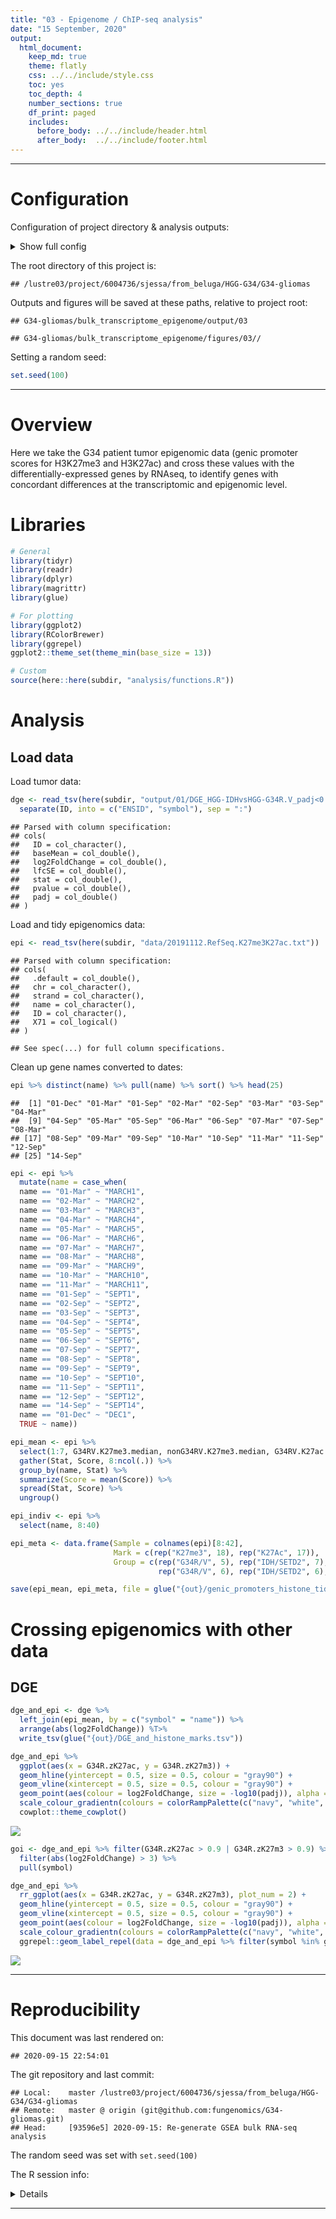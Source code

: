 ```yaml
---
title: "03 - Epigenome / ChIP-seq analysis"
date: "15 September, 2020"
output:
  html_document:
    keep_md: true
    theme: flatly
    css: ../../include/style.css
    toc: yes
    toc_depth: 4
    number_sections: true
    df_print: paged
    includes:
      before_body: ../../include/header.html
      after_body:  ../../include/footer.html
---
```


<!-- FRONT MATTER, insert configuration info -->


<!-- Load custom CSS/JS for code folding -->
<link rel="stylesheet" type="text/css" href="../../include/hideOutput.css">
<script src="../../include/hideOutput.js"></script>

***

# Configuration

Configuration of project directory & analysis outputs:

<details><summary>Show full config</summary>

```r
library(here)

# Set up outputs
message("Document index: ", doc_id)
```

```
## Document index: 03
```

```r
# Specify where to save outputs
out        <- here(subdir, "output", doc_id); dir.create(out, recursive = TRUE)
figout     <- here(subdir, "figures", doc_id, "/"); dir.create(figout, recursive = TRUE)
cache      <- paste0("~/tmp/", basename(here()), "/", subdir, "/", doc_id, "/")

message("Cache: ", cache)
```

```
## Cache: ~/tmp/G34-gliomas/bulk_transcriptome_epigenome/03/
```

</details>

The root directory of this project is:

```
## /lustre03/project/6004736/sjessa/from_beluga/HGG-G34/G34-gliomas
```

Outputs and figures will be saved at these paths, relative to project root:

```
## G34-gliomas/bulk_transcriptome_epigenome/output/03
```

```
## G34-gliomas/bulk_transcriptome_epigenome/figures/03//
```



Setting a random seed:

```r
set.seed(100)
```

***

<!-- END OF FRONT MATTER -->


# Overview

Here we take the G34 patient tumor epigenomic data (genic promoter scores for H3K27me3 and H3K27ac) and cross these values with the differentially-expressed genes by RNAseq, to identify genes with concordant differences
at the transcriptomic and epigenomic level.


# Libraries


```r
# General
library(tidyr)
library(readr)
library(dplyr)
library(magrittr)
library(glue)

# For plotting
library(ggplot2)
library(RColorBrewer)
library(ggrepel)
ggplot2::theme_set(theme_min(base_size = 13))

# Custom
source(here::here(subdir, "analysis/functions.R"))
```

# Analysis

## Load data

Load tumor data:


```r
dge <- read_tsv(here(subdir, "output/01/DGE_HGG-IDHvsHGG-G34R.V_padj<0.01_baseMean>100_absLFC>2.tsv")) %>% 
  separate(ID, into = c("ENSID", "symbol"), sep = ":")
```

```
## Parsed with column specification:
## cols(
##   ID = col_character(),
##   baseMean = col_double(),
##   log2FoldChange = col_double(),
##   lfcSE = col_double(),
##   stat = col_double(),
##   pvalue = col_double(),
##   padj = col_double()
## )
```

Load and tidy epigenomics data:


```r
epi <- read_tsv(here(subdir, "data/20191112.RefSeq.K27me3K27ac.txt"))
```

```
## Parsed with column specification:
## cols(
##   .default = col_double(),
##   chr = col_character(),
##   strand = col_character(),
##   name = col_character(),
##   ID = col_character(),
##   X71 = col_logical()
## )
```

```
## See spec(...) for full column specifications.
```


Clean up gene names converted to dates:


```r
epi %>% distinct(name) %>% pull(name) %>% sort() %>% head(25)
```

```
##  [1] "01-Dec" "01-Mar" "01-Sep" "02-Mar" "02-Sep" "03-Mar" "03-Sep" "04-Mar"
##  [9] "04-Sep" "05-Mar" "05-Sep" "06-Mar" "06-Sep" "07-Mar" "07-Sep" "08-Mar"
## [17] "08-Sep" "09-Mar" "09-Sep" "10-Mar" "10-Sep" "11-Mar" "11-Sep" "12-Sep"
## [25] "14-Sep"
```

```r
epi <- epi %>%
  mutate(name = case_when(
  name == "01-Mar" ~ "MARCH1",
  name == "02-Mar" ~ "MARCH2",
  name == "03-Mar" ~ "MARCH3",
  name == "04-Mar" ~ "MARCH4",
  name == "05-Mar" ~ "MARCH5",
  name == "06-Mar" ~ "MARCH6",
  name == "07-Mar" ~ "MARCH7",
  name == "08-Mar" ~ "MARCH8",
  name == "09-Mar" ~ "MARCH9",
  name == "10-Mar" ~ "MARCH10",
  name == "11-Mar" ~ "MARCH11",
  name == "01-Sep" ~ "SEPT1",
  name == "02-Sep" ~ "SEPT2",
  name == "03-Sep" ~ "SEPT3",
  name == "04-Sep" ~ "SEPT4",
  name == "05-Sep" ~ "SEPT5",
  name == "06-Sep" ~ "SEPT6",
  name == "07-Sep" ~ "SEPT7",
  name == "08-Sep" ~ "SEPT8",
  name == "09-Sep" ~ "SEPT9",
  name == "10-Sep" ~ "SEPT10",
  name == "11-Sep" ~ "SEPT11",
  name == "12-Sep" ~ "SEPT12",
  name == "14-Sep" ~ "SEPT14",
  name == "01-Dec" ~ "DEC1",
  TRUE ~ name))
```


```r
epi_mean <- epi %>%
  select(1:7, G34RV.K27me3.median, nonG34RV.K27me3.median, G34RV.K27ac.median, nonG34RV.K27ac.median, G34R.zK27m3, G34R.zK27ac) %>% 
  gather(Stat, Score, 8:ncol(.)) %>% 
  group_by(name, Stat) %>% 
  summarize(Score = mean(Score)) %>% 
  spread(Stat, Score) %>% 
  ungroup()

epi_indiv <- epi %>% 
  select(name, 8:40)

epi_meta <- data.frame(Sample = colnames(epi)[8:42],
                       Mark = c(rep("K27me3", 18), rep("K27Ac", 17)),
                       Group = c(rep("G34R/V", 5), rep("IDH/SETD2", 7), rep("WT", 6),
                                 rep("G34R/V", 6), rep("IDH/SETD2", 6), rep("WT", 5)))

save(epi_mean, epi_meta, file = glue("{out}/genic_promoters_histone_tidy.Rda"))
```

# Crossing epigenomics with other data

## DGE


```r
dge_and_epi <- dge %>%
  left_join(epi_mean, by = c("symbol" = "name")) %>% 
  arrange(abs(log2FoldChange)) %T>% 
  write_tsv(glue("{out}/DGE_and_histone_marks.tsv"))

dge_and_epi %>% 
  ggplot(aes(x = G34R.zK27ac, y = G34R.zK27m3)) +
  geom_hline(yintercept = 0.5, size = 0.5, colour = "gray90") +
  geom_vline(xintercept = 0.5, size = 0.5, colour = "gray90") +
  geom_point(aes(colour = log2FoldChange, size = -log10(padj)), alpha = 0.8) +
  scale_colour_gradientn(colours = colorRampPalette(c("navy", "white", "red"))(n = 200)) +
  cowplot::theme_cowplot()
```

![](/lustre03/project/6004736/sjessa/from_beluga/HGG-G34/G34-gliomas/bulk_transcriptome_epigenome/figures/03//dge_and_epi-1.png)<!-- -->

```r
goi <- dge_and_epi %>% filter(G34R.zK27ac > 0.9 | G34R.zK27m3 > 0.9) %>%
  filter(abs(log2FoldChange) > 3) %>%
  pull(symbol)

dge_and_epi %>% 
  rr_ggplot(aes(x = G34R.zK27ac, y = G34R.zK27m3), plot_num = 2) +
  geom_hline(yintercept = 0.5, size = 0.5, colour = "gray90") +
  geom_vline(xintercept = 0.5, size = 0.5, colour = "gray90") +
  geom_point(aes(colour = log2FoldChange, size = -log10(padj)), alpha = 0.8) +
  scale_colour_gradientn(colours = colorRampPalette(c("navy", "white", "red"))(n = 200)) +
  ggrepel::geom_label_repel(data = dge_and_epi %>% filter(symbol %in% goi), aes(label = symbol))
```

![](/lustre03/project/6004736/sjessa/from_beluga/HGG-G34/G34-gliomas/bulk_transcriptome_epigenome/figures/03//dge_and_epi-2.png)<!-- -->


<!-- END MATTER, insert reproducibility info -->


***

<!-- Create reproducibility receipt e.g. https://github.com/benmarwick/rrtools/blob/master/inst/templates/paper.Rmd -->

# Reproducibility

This document was last rendered on:

```
## 2020-09-15 22:54:01
```

The git repository and last commit:

```
## Local:    master /lustre03/project/6004736/sjessa/from_beluga/HGG-G34/G34-gliomas
## Remote:   master @ origin (git@github.com:fungenomics/G34-gliomas.git)
## Head:     [93596e5] 2020-09-15: Re-generate GSEA bulk RNA-seq analysis
```

The random seed was set with `set.seed(100)`

The R session info:
<details>

```
## R version 3.5.1 (2018-07-02)
## Platform: x86_64-pc-linux-gnu (64-bit)
## Running under: CentOS Linux 7 (Core)
## 
## Matrix products: default
## BLAS/LAPACK: /cvmfs/soft.computecanada.ca/easybuild/software/2017/Core/imkl/2018.3.222/compilers_and_libraries_2018.3.222/linux/mkl/lib/intel64_lin/libmkl_gf_lp64.so
## 
## locale:
##  [1] LC_CTYPE=en_CA.UTF-8       LC_NUMERIC=C              
##  [3] LC_TIME=en_CA.UTF-8        LC_COLLATE=en_CA.UTF-8    
##  [5] LC_MONETARY=en_CA.UTF-8    LC_MESSAGES=en_CA.UTF-8   
##  [7] LC_PAPER=en_CA.UTF-8       LC_NAME=C                 
##  [9] LC_ADDRESS=C               LC_TELEPHONE=C            
## [11] LC_MEASUREMENT=en_CA.UTF-8 LC_IDENTIFICATION=C       
## 
## attached base packages:
## [1] stats     graphics  grDevices datasets  utils     methods   base     
## 
## other attached packages:
## [1] ggrepel_0.8.0      RColorBrewer_1.1-2 ggplot2_3.1.0      glue_1.4.2        
## [5] magrittr_1.5       dplyr_0.8.0        readr_1.3.1        tidyr_0.8.2       
## [9] here_0.1          
## 
## loaded via a namespace (and not attached):
##  [1] Rcpp_1.0.5          git2r_0.27.1        pillar_1.4.6       
##  [4] compiler_3.5.1      BiocManager_1.30.10 plyr_1.8.6         
##  [7] tools_3.5.1         digest_0.6.25       evaluate_0.14      
## [10] lifecycle_0.2.0     tibble_3.0.3        gtable_0.3.0       
## [13] pkgconfig_2.0.3     rlang_0.4.7         yaml_2.2.1         
## [16] xfun_0.17           withr_2.2.0         stringr_1.4.0      
## [19] knitr_1.29          vctrs_0.3.4         hms_0.5.3          
## [22] rprojroot_1.3-2     grid_3.5.1          tidyselect_1.1.0   
## [25] R6_2.4.1            rmarkdown_1.11      purrr_0.3.4        
## [28] backports_1.1.9     scales_1.1.1        ellipsis_0.3.1     
## [31] htmltools_0.5.0     assertthat_0.2.1    colorspace_1.4-1   
## [34] renv_0.10.0         stringi_1.5.3       lazyeval_0.2.2     
## [37] munsell_0.5.0       crayon_1.3.4
```

</details>


***

<!-- END OF END MATTER -->
